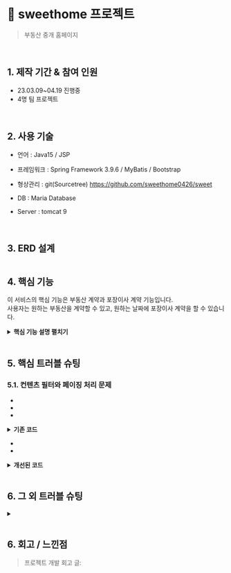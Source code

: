# :pushpin: sweethome 프로젝트 

>부동산 중개 홈페이지    

</br>

## 1. 제작 기간 & 참여 인원
- 23.03.09~04.19 진행중
- 4명 팀 프로젝트

</br>

## 2. 사용 기술

- 언어 : Java15  / JSP

- 프레임워크 : Spring Framework 3.9.6  /  MyBatis  / Bootstrap

- 형상관리 : git(Sourcetree) https://github.com/sweethome0426/sweet

- DB : Maria Database

- Server : tomcat 9

</br>

## 3. ERD 설계
![]()


## 4. 핵심 기능
이 서비스의 핵심 기능은 부동산 계약과 포장이사 계약 기능입니다.  
사용자는 원하는 부동산을 계약할 수 있고,
원하는 날짜에 포장이사 계약을 할 수 있습니다.

<details>
<summary><b>핵심 기능 설명 펼치기</b></summary>
<div markdown="1">

### 4.1. 전체 흐름
![]()

### 4.2. 사용자 요청
![]()

- **** :pushpin: [코드 확인]()
  - 
  - 

### 4.3. Controller

![]()

- **** :pushpin: [코드 확인]()
  - Controller에서는 요청을 화면단에서 넘어온 요청을 받고, Service 계층에 로직 처리를 위임합니다.

- **결과 응답** :pushpin: [코드 확인]()
  - Service 계층에서 넘어온 로직 처리 결과(메세지)를 화면단에 응답해줍니다.

### 4.4. Service

![]()

- **** :pushpin: [코드 확인]()
  - 


### 4.5. Repository

![]()

- **** :pushpin: [코드 확인]()
  - 
  - 

</div>
</details>

</br>

## 5. 핵심 트러블 슈팅
### 5.1. 컨텐츠 필터와 페이징 처리 문제
- 

- 
- 

<details>
<summary><b>기존 코드</b></summary>
<div markdown="1">

</div>
</details>

-   
- 

<details>
<summary><b>개선된 코드</b></summary>
<div markdown="1">


</div>
</details>

</br>

## 6. 그 외 트러블 슈팅
<details>
<summary></summary>
<div markdown="1">


</div>
</details>

    
</br>

## 6. 회고 / 느낀점
>프로젝트 개발 회고 글: 
